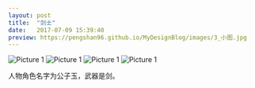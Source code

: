 ```yaml
---
layout: post
title:  "剑士"
date:   2017-07-09 15:39:40
preview: https://pengshan96.github.io/MyDesignBlog/images/3_小图.jpg
---
```


![Picture 1](https://pengshan96.github.io/MyDesignBlog/images/3_大图_01.jpg)
![Picture 1](https://pengshan96.github.io/MyDesignBlog/images/3_大图_02.jpg)
![Picture 1](https://pengshan96.github.io/MyDesignBlog/images/3_大图_03.jpg)
![Picture 1](https://pengshan96.github.io/MyDesignBlog/images/3_大图_04.jpg)

人物角色名字为公子玉，武器是剑。
